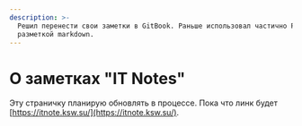 ```yaml
---
description: >-
  Решил перенести свои заметки в GitBook. Раньше использовал частично Pelican с
  разметкой markdown.
---
```


# О заметках "IT Notes"

Эту страничку планирую обновлять в процессе. Пока что линк будет [https://itnote.ksw.su/](https://itnote.ksw.su/).   


